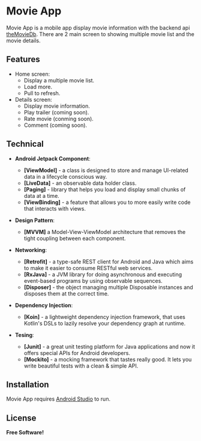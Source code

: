 # Movie App

Movie App is a mobile app display movie information with the backend api [theMovieDb](https://developers.themoviedb.org/).
There are 2 main screen to showing multiple movie list and the movie details.

## Features

- Home screen: 
  - Display a multiple movie list.
  - Load more.
  - Pull to refresh.
- Details screen: 
  - Display movie information.
  - Play trailer (coming soon).
  - Rate movie (conming soon).
  - Comment (coming soon).

## Technical

- **Android Jetpack Component**:
  - **[ViewModel]** - a class is designed to store and manage UI-related data in a lifecycle conscious way.
  - **[LiveData]** - an observable data holder class.
  - **[Paging]** - library that helps you load and display small chunks of data at a time.
  - **[ViewBinding]** - a feature that allows you to more easily write code that interacts with views.
 
- **Design Pattern**:
  - **[MVVM]** a Model-View-ViewModel architecture that removes the tight coupling between each component.

- **Networking**:  
  - **[Retrofit]** - a type-safe REST client for Android and Java which aims to make it easier to consume RESTful web services.
  - **[RxJava]** - a JVM library for doing asynchronous and executing event-based programs by using observable sequences.
  - **[Disposer]** - the object managing multiple Disposable instances and disposes them at the correct time.
  
 - **Dependency Injection**:
   - **[Koin]** - a lightweight dependency injection framework, that uses Kotlin's DSLs to lazily resolve your dependency graph at runtime.
 
 - **Tesing**:
   - **[Junit]** - a great unit testing platform for Java applications and now it offers special APIs for Android developers.
   - **[Mockito]** - a mocking framework that tastes really good. It lets you write beautiful tests with a clean & simple API.


## Installation

Movie App requires [Android Studio](https://developer.android.com/studio?gclid=CjwKCAjw6fCCBhBNEiwAem5SOzVx64TmqkCgZkks1ITf-GrA7PNuiud96x_102ikSczYUUzfo9ainBoCtcMQAvD_BwE&gclsrc=aw.ds) to run.

## License

**Free Software!**
